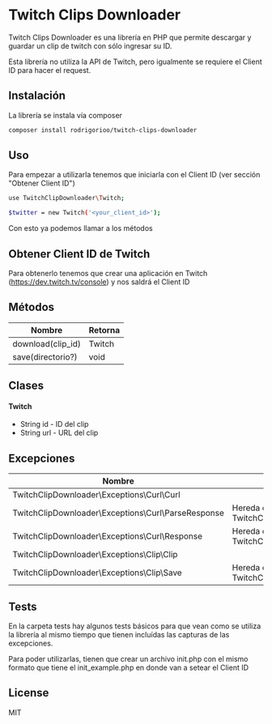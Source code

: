 # Twitch Clips Downloader

Twitch Clips Downloader es una librería en PHP que permite descargar y guardar un clip de twitch con sólo ingresar su ID.

Esta librería no utiliza la API de Twitch, pero igualmente se requiere el Client ID para hacer el request.

## Instalación

La librería se instala vía composer

```sh
composer install rodrigorioo/twitch-clips-downloader
```

## Uso

Para empezar a utilizarla tenemos que iniciarla con el Client ID (ver sección "Obtener Client ID")

```sh
use TwitchClipDownloader\Twitch;

$twitter = new Twitch('<your_client_id>');
```

Con esto ya podemos llamar a los métodos

## Obtener Client ID de Twitch

Para obtenerlo tenemos que crear una aplicación en Twitch (https://dev.twitch.tv/console) y nos saldrá el Client ID

## Métodos

| Nombre | Retorna |
| ------ | ------ |
| download(clip_id) | Twitch |
| save(directorio?) | void |

## Clases

#### Twitch

- String id - ID del clip
- String url - URL del clip

## Excepciones

| Nombre | Descripción |
| ------ | ------ |
| TwitchClipDownloader\Exceptions\Curl\Curl |  |
| TwitchClipDownloader\Exceptions\Curl\ParseResponse | Hereda de TwitchClipDownloader\Exceptions\Curl\Curl |
| TwitchClipDownloader\Exceptions\Curl\Response | Hereda de TwitchClipDownloader\Exceptions\Curl\Curl | |
| TwitchClipDownloader\Exceptions\Clip\Clip |  |
| TwitchClipDownloader\Exceptions\Clip\Save | Hereda de TwitchClipDownloader\Exceptions\Clip\Clip |

## Tests

En la carpeta tests hay algunos tests básicos para que vean como se utiliza la librería al mismo tiempo que tienen incluídas las capturas de las excepciones.

Para poder utilizarlas, tienen que crear un archivo init.php con el mismo formato que tiene el init_example.php en donde van a setear el Client ID

## License

MIT